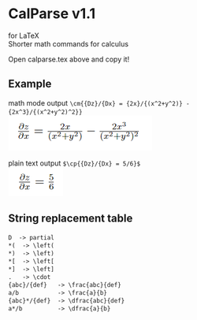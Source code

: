 # CalParse v1.1
for LaTeX  
Shorter math commands for calculus  
  
Open calparse.tex above and copy it!  

Example
------------------------------
math mode output `\cm{{Dz}/{Dx} = {2x}/{(x^2+y^2)} - {2x^3}/{(x^2+y^2)^2}}`  
![Math](/images/tex1.png)  

plain text output `$\cp{{Dz}/{Dx} = 5/6}$`  
![Text](/images/tex2.png)  
  
String replacement table  
-------------------------------
```
D  -> partial  
*(  -> \left(  
*)  -> \left)  
*[  -> \left[  
*]  -> \left]  
.   -> \cdot
{abc}/{def}   -> \frac{abc}{def}  
a/b           -> \frac{a}{b}  
{abc}*/{def}  -> \dfrac{abc}{def}  
a*/b          -> \dfrac{a}{b}  
```
